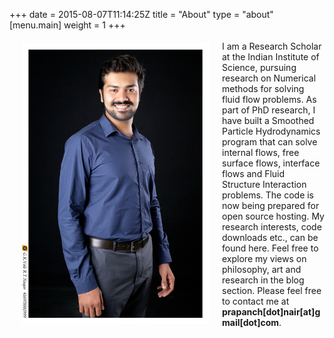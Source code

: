 +++
date = 2015-08-07T11:14:25Z
title = "About"
type = "about"
[menu.main]
	weight = 1
+++
<img align="left" style="padding: 20px;" src="/media/prapanch.jpg"> <br>
<br>
I am a Research Scholar at the Indian Institute of Science, pursuing research on Numerical methods for solving fluid flow problems. As part of PhD research, I have built a Smoothed Particle Hydrodynamics program that can solve internal flows, free surface flows, interface flows and Fluid Structure Interaction problems. The code is now being prepared for open source hosting. My research interests, code downloads etc., can be found here. Feel free to explore my views on philosophy, art and research in the blog section. Please feel free to contact me at <br> 
**prapanch[dot]nair[at]gmail[dot]com**.
